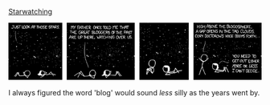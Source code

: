 [Starwatching](https://xkcd.com/428)

![Starwatching](./random_comic.png)

I always figured the word 'blog' would sound *less* silly as the years went by.

